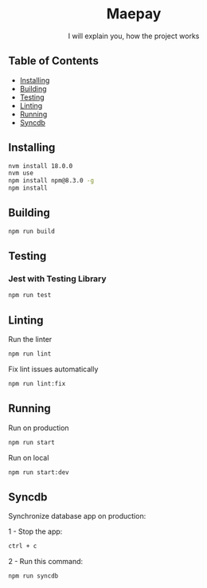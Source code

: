 <h1 align="center">Maepay</h1>

<p align="center">
  I will explain you, how the project works 
</p>

## Table of Contents

- [Installing](#installing)
- [Building](#building)
- [Testing](#testing)
- [Linting](#linting)
- [Running](#running)
- [Syncdb](#syncdb)

## Installing

```bash
nvm install 18.0.0
nvm use
npm install npm@8.3.0 -g
npm install
```

## Building

```bash
npm run build
```

## Testing

### Jest with Testing Library

```bash
npm run test
```

## Linting

Run the linter

```bash
npm run lint
```

Fix lint issues automatically

```bash
npm run lint:fix
```

## Running

Run on production
```bash
npm run start
```

Run on local
```bash
npm run start:dev
```
## Syncdb

Synchronize database app on production:

1 - Stop the app:
```bash
ctrl + c
```  

2 - Run this command:
```bash
npm run syncdb
```  